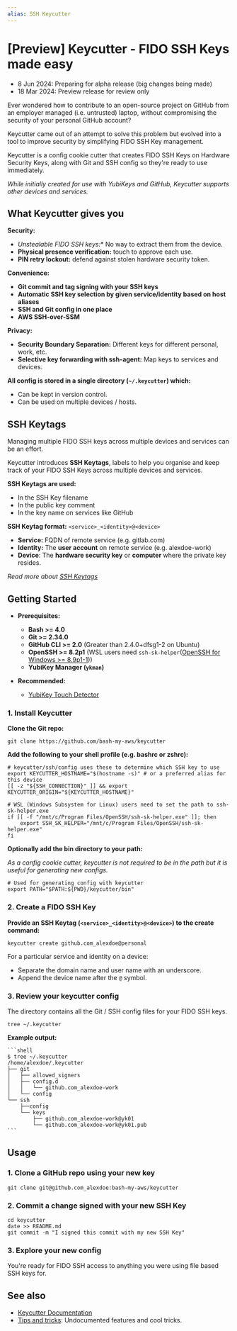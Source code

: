 ```yaml
---
alias: SSH Keycutter
---
```

# [Preview] Keycutter - FIDO SSH Keys made easy

-  8 Jun 2024: Preparing for alpha release (big changes being made)
- 18 Mar 2024: Preview release for review only

Ever wondered how to contribute to an open-source project on GitHub from an employer managed (i.e. untrusted) laptop, without compromising the security of your personal GitHub account?

Keycutter came out of an attempt to solve this problem but evolved into a tool to improve security by simplifying FIDO SSH Key management.

Keycutter is a config cookie cutter that creates FIDO SSH Keys on Hardware Security Keys, along with Git and SSH config so they're ready to use immediately.

*While initially created for use with YubiKeys and GitHub, Keycutter supports other devices and services.*

## What Keycutter gives you

**Security:**

- **Unstealable* FIDO SSH keys:** No way to extract them from the device.
- **Physical presence verification:** touch to approve each use.
- **PIN retry lockout:** defend against stolen hardware security token.

**Convenience:**

- **Git commit and tag signing with your SSH keys**
- **Automatic SSH key selection by given service/identity based on host aliases**
- **SSH and Git config in one place**
- **AWS SSH-over-SSM**

**Privacy:**

- **Security Boundary Separation:** Different keys for different personal, work, etc.
- **Selective key forwarding with ssh-agent:** Map keys to services and devices.

**All config is stored in a single directory (`~/.keycutter`) which:**

- Can be kept in version control.
- Can be used on multiple devices / hosts.

## SSH Keytags

Managing multiple FIDO SSH keys across multiple devices and services can be an effort.

Keycutter introduces **SSH Keytags**, labels to help you organise and keep track of your
FIDO SSH Keys across multiple devices and services.

**SSH Keytags are used:**

- In the SSH Key filename
- In the public key comment
- In the key name on services like GitHub

**SSH Keytag format:**  `<service>_<identity>@<device>`

- **Service:** FQDN of remote service (e.g. gitlab.com)
- **Identity:** The **user account** on remote service (e.g. alexdoe-work)
- **Device**: The **hardware security key** or **computer** where the private key resides.

*Read more about [SSH Keytags](docs/design/ssh-keytags.md)*

## Getting Started

- **Prerequisites:**
  
  - **Bash >= 4.0**
  - **Git >= 2.34.0**
  - **GitHub CLI >= 2.0** (Greater than 2.4.0+dfsg1-2 on Ubuntu)
  - **OpenSSH >= 8.2p1** (WSL users need `ssh-sk-helper`([OpenSSH for Windows >= 8.9p1-1](https://github.com/PowerShell/Win32-OpenSSH/releases)))
  - **YubiKey Manager (`ykman`)**

- **Recommended:**

	- [YubiKey Touch Detector](docs/yubikeys/yubikey-touch-detector.md)

### 1. Install Keycutter

**Clone the Git repo:**

```shell
git clone https://github.com/bash-my-aws/keycutter
```

**Add the following to your shell profile (e.g. bashrc or zshrc):**

```shell
# keycutter/ssh/config uses these to determine which SSH key to use
export KEYCUTTER_HOSTNAME="$(hostname -s)" # or a preferred alias for this device
[[ -z "${SSH_CONNECTION}" ]] && export KEYCUTTER_ORIGIN="${KEYCUTTER_HOSTNAME}"

# WSL (Windows Subsystem for Linux) users need to set the path to ssh-sk-helper.exe
if [[ -f "/mnt/c/Program Files/OpenSSH/ssh-sk-helper.exe" ]]; then
	export SSH_SK_HELPER="/mnt/c/Program Files/OpenSSH/ssh-sk-helper.exe"
fi
```

**Optionally add the bin directory to your path:**

*As a config cookie cutter, keycutter is not required to be in the path but it is useful for generating new configs.*

```shell
# Used for generating config with keycutter
export PATH="$PATH:${PWD}/keycutter/bin"
```

### 2. Create a FIDO SSH Key

**Provide an SSH Keytag (`<service>_<identity>@<device>`) to the create command:**

```shell
keycutter create github.com_alexdoe@personal
```

For a particular service and identity on a device:

- Separate the domain name and user name with an underscore.
- Append the device name after the `@` symbol.

### 3. Review your keycutter config

The directory contains all the Git / SSH config files for your FIDO SSH keys.

```shell
tree ~/.keycutter
```

**Example output:**

    ```shell
    $ tree ~/.keycutter
    /home/alexdoe/.keycutter
    ├── git
    │   ├── allowed_signers
    │   ├── config.d
    │   │   └── github.com_alexdoe-work
    │   └── config
    └── ssh
        ├──config 
        └── keys
            ├── github.com_alexdoe-work@yk01
            └── github.com_alexdoe-work@yk01.pub
    ```

## Usage

### 1. Clone a GitHub repo using your new key

```shell
git clone git@github.com_alexdoe:bash-my-aws/keycutter
```

### 2. Commit a change signed with your new SSH Key

```shell
cd keycutter
date >> README.md 
git commit -m "I signed this commit with my new SSH Key"
```

### 3. Explore your new config

You're ready for FIDO SSH access to anything you were using file based SSH keys for.


## See also

- [Keycutter Documentation](docs/README.md)
- [Tips and tricks](docs/tips-and-tricks.md): Undocumented features and cool tricks.

